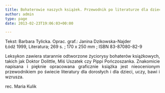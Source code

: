 ```yaml
---
title: Bohaterowie naszych książek. Przewodnik po literaturze dla dzieci i młodzieży
author: admin
type: page
date: 2013-02-23T19:06:03+00:00

---
```

<p style="text-align: justify;">
  Tekst: Barbara Tylicka. Oprac. graf.: Janina Dzikowska-Najder<br /> Łódź 1999, Literatura; 269 s. ; 170 x 250 mm ; ISBN 83-87080-82-9
</p>

<p style="text-align: justify;">
  Leksykon zawiera starannie odtworzone życiorysy bohaterów książkowych, takich jak Doktor Dolittle, Miś Uszatek czy Pippi Pończoszanka. Znakomicie napisana i pięknie opracowana graficznie książka jest nieocenionym przewodnikiem po świecie literatury dla dorosłych i dla dzieci, uczy, bawi i wzrusza.
</p>

<p style="text-align: justify;">
  rec. Maria Kulik
</p>